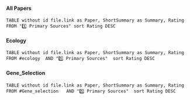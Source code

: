 #### All Papers
```dataview
TABLE without id file.link as Paper, ShortSummary as Summary, Rating FROM "1️⃣ Primary Sources" sort Rating DESC
```


#### Ecology
```dataview
TABLE without id file.link as Paper, ShortSummary as Summary, Rating FROM #ecology  AND "1️⃣ Primary Sources"  sort Rating DESC
```

#### Gene_Selection
```dataview
TABLE without id file.link as Paper, ShortSummary as Summary, Rating FROM #Gene_selection   AND "1️⃣ Primary Sources"  sort Rating DESC
```